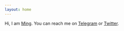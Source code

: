 ```yaml
---
layout: home
---
```

Hi, I am <a target="blank" href="/assets/me.jpg">Ming</a>. You can reach me on <a href="https://t.me/meowisms">Telegram</a> or <a href="https://twitter.com/meowisms_">Twitter</a>.